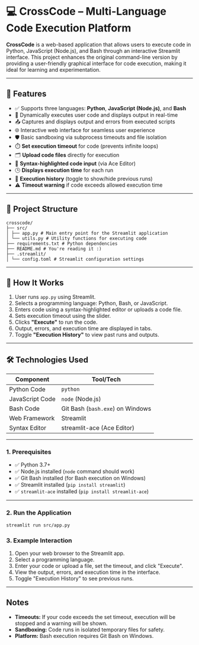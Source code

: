 # 💻 CrossCode – Multi-Language Code Execution Platform

**CrossCode** is a web-based application that allows users to execute code in Python, JavaScript (Node.js), and Bash through an interactive Streamlit interface. This project enhances the original command-line version by providing a user-friendly graphical interface for code execution, making it ideal for learning and experimentation.

---

## 🚀 Features

- ✅ Supports three languages: **Python**, **JavaScript (Node.js)**, and **Bash**
- 🧠 Dynamically executes user code and displays output in real-time
- 📤 Captures and displays output and errors from executed scripts
- 🌐 Interactive web interface for seamless user experience
- 🛡️ Basic sandboxing via subprocess timeouts and file isolation
- ⏱️ **Set execution timeout** for code (prevents infinite loops)
- 🗂️ **Upload code files** directly for execution
- 📝 **Syntax-highlighted code input** (via Ace Editor)
- 🕒 **Displays execution time** for each run
- 📜 **Execution history** (toggle to show/hide previous runs)
- ⚠️ **Timeout warning** if code exceeds allowed execution time

---

## 📂 Project Structure

```
crosscode/
├── src/
│ ├── app.py # Main entry point for the Streamlit application
│ └── utils.py # Utility functions for executing code
├── requirements.txt # Python dependencies
├── README.md # You're reading it :)
├── .streamlit/
│ └── config.toml # Streamlit configuration settings

```
---

## 🧪 How It Works

1. User runs `app.py` using Streamlit.
2. Selects a programming language: Python, Bash, or JavaScript.
3. Enters code using a syntax-highlighted editor or uploads a code file.
4. Sets execution timeout using the slider.
5. Clicks **"Execute"** to run the code.
6. Output, errors, and execution time are displayed in tabs.
7. Toggle **"Execution History"** to view past runs and outputs.

---

## 🛠️ Technologies Used

| Component       | Tool/Tech                  |
|-----------------|----------------------------|
| Python Code     | `python`                   |
| JavaScript Code | `node` (Node.js)           |
| Bash Code       | Git Bash (`bash.exe`) on Windows |
| Web Framework   | Streamlit                  |
| Syntax Editor   | streamlit-ace (Ace Editor) |

---

### 1. Prerequisites

- ✅ Python 3.7+
- ✅ Node.js installed (`node` command should work)
- ✅ Git Bash installed (for Bash execution on Windows)
- ✅ Streamlit installed (`pip install streamlit`)
- ✅ `streamlit-ace` installed (`pip install streamlit-ace`)

---

### 2. Run the Application

```bash
streamlit run src/app.py
```

### 3. Example Interaction

1. Open your web browser to the Streamlit app.
2. Select a programming language.
3. Enter your code or upload a file, set the timeout, and click "Execute".
4. View the output, errors, and execution time in the interface.
5. Toggle "Execution History" to see previous runs.

---

## Notes

- **Timeouts:** If your code exceeds the set timeout, execution will be stopped and a warning will be shown.
- **Sandboxing:** Code runs in isolated temporary files for safety.
- **Platform:** Bash execution requires Git Bash on Windows.
